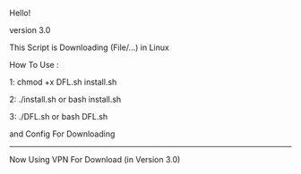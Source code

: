 

Hello!

version 3.0

This Script is Downloading (File/...) in Linux

How To Use :

1: chmod +x DFL.sh install.sh

2: ./install.sh or bash install.sh

3: ./DFL.sh or bash DFL.sh

and Config For Downloading

-------------------------------------------

Now Using VPN For Download (in Version 3.0)
